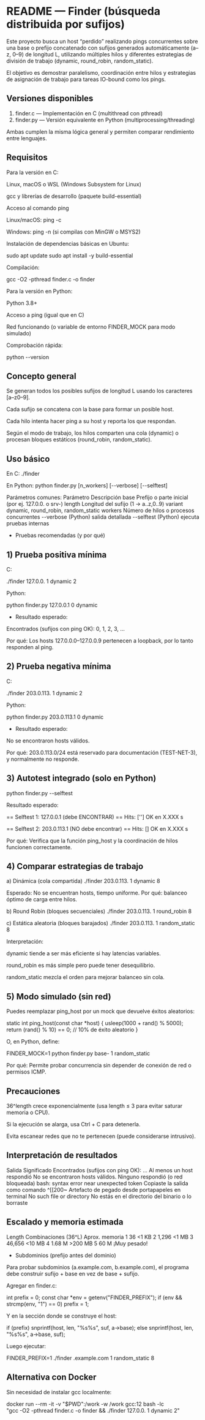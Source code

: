 # README — Finder (búsqueda distribuida por sufijos)

Este proyecto busca un host “perdido” realizando pings concurrentes sobre una base o prefijo concatenado con sufijos generados automáticamente (a–z, 0–9) de longitud L, utilizando múltiples hilos y diferentes estrategias de división de trabajo (dynamic, round_robin, random_static).

El objetivo es demostrar paralelismo, coordinación entre hilos y estrategias de asignación de trabajo para tareas IO-bound como los pings.

## Versiones disponibles
1. finder.c — Implementación en C (multithread con pthread)
2. finder.py — Versión equivalente en Python (multiprocessing/threading)

Ambas cumplen la misma lógica general y permiten comparar rendimiento entre lenguajes.

## Requisitos
Para la versión en C:

Linux, macOS o WSL (Windows Subsystem for Linux)

gcc y librerías de desarrollo (paquete build-essential)

Acceso al comando ping

Linux/macOS: ping -c

Windows: ping -n (si compilas con MinGW o MSYS2)

Instalación de dependencias básicas en Ubuntu:

sudo apt update
sudo apt install -y build-essential


Compilación:

gcc -O2 -pthread finder.c -o finder

Para la versión en Python:

Python 3.8+

Acceso a ping (igual que en C)

Red funcionando (o variable de entorno FINDER_MOCK para modo simulado)

Comprobación rápida:

python --version

## Concepto general

Se generan todos los posibles sufijos de longitud L usando los caracteres [a–z0–9].

Cada sufijo se concatena con la base para formar un posible host.

Cada hilo intenta hacer ping a su host y reporta los que respondan.

Según el modo de trabajo, los hilos comparten una cola (dynamic) o procesan bloques estáticos (round_robin, random_static).

## Uso básico
En C:
./finder <base> <length> <variant> <workers>

En Python:
python finder.py <base> <length> <variant> [n_workers] [--verbose] [--selftest]

Parámetros comunes:
Parámetro	Descripción
base	Prefijo o parte inicial (por ej. 127.0.0. o srv-)
length	Longitud del sufijo (1 → a..z,0..9)
variant	dynamic, round_robin, random_static
workers	Número de hilos o procesos concurrentes
--verbose	(Python) salida detallada
--selftest	(Python) ejecuta pruebas internas
- Pruebas recomendadas (y por qué)
## 1) Prueba positiva mínima

C:

./finder 127.0.0. 1 dynamic 2


Python:

python finder.py 127.0.0.1 0 dynamic


- Resultado esperado:

Encontrados (sufijos con ping OK): 0, 1, 2, 3, ...


Por qué:
Los hosts 127.0.0.0–127.0.0.9 pertenecen a loopback, por lo tanto responden al ping.

## 2) Prueba negativa mínima

C:

./finder 203.0.113. 1 dynamic 2


Python:

python finder.py 203.0.113.1 0 dynamic


- Resultado esperado:

No se encontraron hosts válidos.


Por qué:
203.0.113.0/24 está reservado para documentación (TEST-NET-3), y normalmente no responde.

## 3) Autotest integrado (solo en Python)
python finder.py --selftest


Resultado esperado:

== Selftest 1: 127.0.0.1 (debe ENCONTRAR) ==
Hits: ['']
OK en X.XXX s

== Selftest 2: 203.0.113.1 (NO debe encontrar) ==
Hits: []
OK en X.XXX s


Por qué:
Verifica que la función ping_host y la coordinación de hilos funcionen correctamente.

## 4) Comparar estrategias de trabajo
a) Dinámica (cola compartida)
./finder 203.0.113. 1 dynamic 8


Esperado: No se encuentran hosts, tiempo uniforme.
Por qué: balanceo óptimo de carga entre hilos.

b) Round Robin (bloques secuenciales)
./finder 203.0.113. 1 round_robin 8

c) Estática aleatoria (bloques barajados)
./finder 203.0.113. 1 random_static 8


Interpretación:

dynamic tiende a ser más eficiente si hay latencias variables.

round_robin es más simple pero puede tener desequilibrio.

random_static mezcla el orden para mejorar balanceo sin cola.

## 5) Modo simulado (sin red)

Puedes reemplazar ping_host por un mock que devuelve éxitos aleatorios:

static int ping_host(const char *host) {
    usleep(1000 + rand() % 5000);
    return (rand() % 10) == 0;  // 10% de éxito aleatorio
}


O, en Python, define:

FINDER_MOCK=1 python finder.py base- 1 random_static


Por qué:
Permite probar concurrencia sin depender de conexión de red o permisos ICMP.

## Precauciones

36^length crece exponencialmente (usa length ≤ 3 para evitar saturar memoria o CPU).

Si la ejecución se alarga, usa Ctrl + C para detenerla.

Evita escanear redes que no te pertenecen (puede considerarse intrusivo).

## Interpretación de resultados
Salida	Significado
Encontrados (sufijos con ping OK): ...	Al menos un host respondió
No se encontraron hosts válidos.	Ninguno respondió (o red bloqueada)
bash: syntax error near unexpected token	Copiaste la salida como comando
^[[200~	Artefacto de pegado desde portapapeles en terminal
No such file or directory	No estás en el directorio del binario o lo borraste
## Escalado y memoria estimada
Length	Combinaciones (36^L)	Aprox. memoria
1	36	<1 KB
2	1,296	<1 MB
3	46,656	<10 MB
4	1.68 M	>200 MB
5	60 M	¡Muy pesado! 
- Subdominios (prefijo antes del dominio)

Para probar subdominios (a.example.com, b.example.com), el programa debe construir sufijo + base en vez de base + sufijo.

Agregar en finder.c:

int prefix = 0;
const char *env = getenv("FINDER_PREFIX");
if (env && strcmp(env, "1") == 0) prefix = 1;


Y en la sección donde se construye el host:

if (prefix)
    snprintf(host, len, "%s%s", suf, a->base);
else
    snprintf(host, len, "%s%s", a->base, suf);


Luego ejecutar:

FINDER_PREFIX=1 ./finder .example.com 1 random_static 8

 ## Alternativa con Docker

Sin necesidad de instalar gcc localmente:

docker run --rm -it -v "$PWD":/work -w /work gcc:12 bash -lc \
"gcc -O2 -pthread finder.c -o finder && ./finder 127.0.0. 1 dynamic 2"

